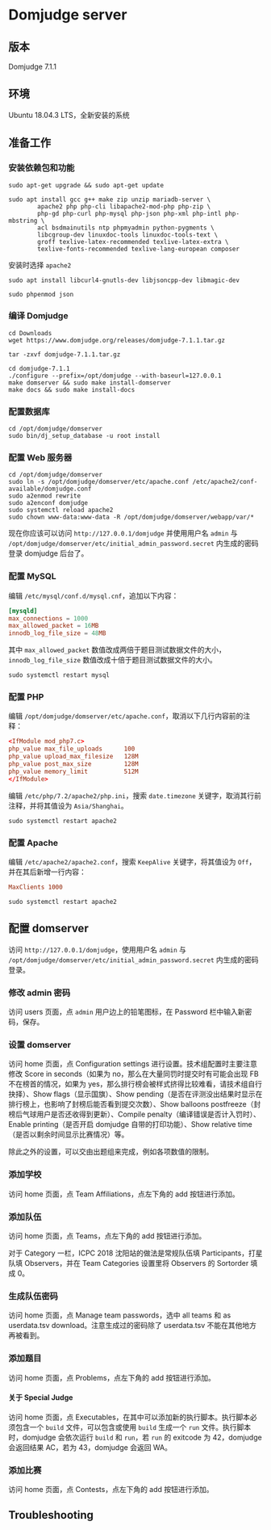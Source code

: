 # Domjudge server

## 版本

Domjudge 7.1.1

## 环境

Ubuntu 18.04.3 LTS，全新安装的系统

## 准备工作

### 安装依赖包和功能

```shell
sudo apt-get upgrade && sudo apt-get update
```

```shell
sudo apt install gcc g++ make zip unzip mariadb-server \
        apache2 php php-cli libapache2-mod-php php-zip \
        php-gd php-curl php-mysql php-json php-xml php-intl php-mbstring \
        acl bsdmainutils ntp phpmyadmin python-pygments \
        libcgroup-dev linuxdoc-tools linuxdoc-tools-text \
        groff texlive-latex-recommended texlive-latex-extra \
        texlive-fonts-recommended texlive-lang-european composer
```

安装时选择 `apache2`

```shell
sudo apt install libcurl4-gnutls-dev libjsoncpp-dev libmagic-dev
```

```shell
sudo phpenmod json
```

### 编译 Domjudge

```shell
cd Downloads
wget https://www.domjudge.org/releases/domjudge-7.1.1.tar.gz
```

```shell
tar -zxvf domjudge-7.1.1.tar.gz
```

```shell
cd domjudge-7.1.1
./configure --prefix=/opt/domjudge --with-baseurl=127.0.0.1
make domserver && sudo make install-domserver
make docs && sudo make install-docs
```

### 配置数据库

```shell
cd /opt/domjudge/domserver
sudo bin/dj_setup_database -u root install
```

### 配置 Web 服务器

```shell
cd /opt/domjudge/domserver
sudo ln -s /opt/domjudge/domserver/etc/apache.conf /etc/apache2/conf-available/domjudge.conf
sudo a2enmod rewrite
sudo a2enconf domjudge
sudo systemctl reload apache2
sudo chown www-data:www-data -R /opt/domjudge/domserver/webapp/var/*
```

现在你应该可以访问 `http://127.0.0.1/domjudge` 并使用用户名 `admin` 与 `/opt/domjudge/domserver/etc/initial_admin_password.secret` 内生成的密码登录 domjudge 后台了。

### 配置 MySQL

编辑 `/etc/mysql/conf.d/mysql.cnf`，追加以下内容：

```cnf
[mysqld]
max_connections = 1000
max_allowed_packet = 16MB
innodb_log_file_size = 48MB
```

其中 `max_allowed_packet` 数值改成两倍于题目测试数据文件的大小，`innodb_log_file_size` 数值改成十倍于题目测试数据文件的大小。

```shell
sudo systemctl restart mysql
```

### 配置 PHP

编辑 `/opt/domjudge/domserver/etc/apache.conf`，取消以下几行内容前的注释：

```conf
<IfModule mod_php7.c>
php_value max_file_uploads      100
php_value upload_max_filesize   128M
php_value post_max_size         128M
php_value memory_limit          512M
</IfModule>
```

编辑 `/etc/php/7.2/apache2/php.ini`，搜索 `date.timezone` 关键字，取消其行前注释，并将其值设为 `Asia/Shanghai`。

```shell
sudo systemctl restart apache2
```

### 配置 Apache

编辑 `/etc/apache2/apache2.conf`，搜索 `KeepAlive` 关键字，将其值设为 `Off`，并在其后新增一行内容：

```conf
MaxClients 1000
```

```shell
sudo systemctl restart apache2
```

## 配置 domserver

访问 `http://127.0.0.1/domjudge`，使用用户名 `admin` 与 `/opt/domjudge/domserver/etc/initial_admin_password.secret` 内生成的密码登录。

### 修改 admin 密码

访问 users 页面，点 `admin` 用户边上的铅笔图标，在 Password 栏中输入新密码，保存。

### 设置 domserver

访问 home 页面，点 Configuration settings 进行设置。技术组配置时主要注意修改 Score in seconds（如果为 no，那么在大量同罚时提交时有可能会出现 FB 不在榜首的情况，如果为 yes，那么排行榜会被样式挤得比较难看，请技术组自行抉择）、Show flags（显示国旗）、Show pending（是否在评测没出结果时显示在排行榜上，也影响了封榜后能否看到提交次数）、Show balloons postfreeze（封榜后气球用户是否还收得到更新）、Compile penalty（编译错误是否计入罚时）、Enable printing（是否开启 domjudge 自带的打印功能）、Show relative time（是否以剩余时间显示比赛情况）等。

除此之外的设置，可以交由出题组来完成，例如各项数值的限制。

### 添加学校

访问 home 页面，点 Team Affiliations，点左下角的 add 按钮进行添加。

### 添加队伍

访问 home 页面，点 Teams，点左下角的 add 按钮进行添加。

对于 Category 一栏，ICPC 2018 沈阳站的做法是常规队伍填 Participants，打星队填 Observers，并在 Team Categories 设置里将 Observers 的 Sortorder 填成 0。

### 生成队伍密码

访问 home 页面，点 Manage team passwords，选中 all teams 和 as userdata.tsv download。注意生成过的密码除了 userdata.tsv 不能在其他地方再被看到。

### 添加题目

访问 home 页面，点 Problems，点左下角的 add 按钮进行添加。

#### 关于 Special Judge

访问 home 页面，点 Executables，在其中可以添加新的执行脚本。执行脚本必须包含一个 `build` 文件，可以包含或使用 `build` 生成一个 `run` 文件。执行脚本时，domjudge 会依次运行 `build` 和 `run`，若 `run` 的 exitcode 为 42，domjudge 会返回结果 AC，若为 43，domjudge 会返回 WA。

### 添加比赛

访问 home 页面，点 Contests，点左下角的 add 按钮进行添加。

## Troubleshooting